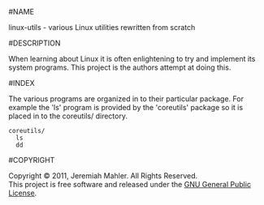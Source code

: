 
#NAME

linux-utils - various Linux utilities rewritten from scratch

#DESCRIPTION

When learning about Linux it is often enlightening to try and
implement its system programs.  This project is the authors
attempt at doing this.

#INDEX

The various programs are organized in to their particular package.
For example the 'ls' program is provided by the 'coreutils' package
so it is placed in to the coreutils/ directory.

    coreutils/
      ls
      dd

#COPYRIGHT

Copyright &copy; 2011, Jeremiah Mahler.  All Rights Reserved.<br>
This project is free software and released under
the [GNU General Public License][gpl].

 [gpl]: http://www.gnu.org/licenses/gpl.html


